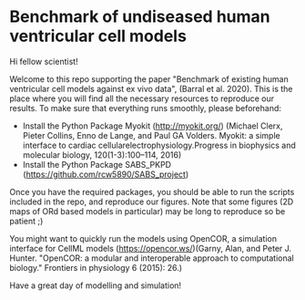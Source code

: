 # Benchmark of undiseased human ventricular cell models

Hi fellow scientist!

Welcome to this repo supporting the paper "Benchmark of existing human ventricular cell models against ex vivo data", (Barral et al. 2020). This is the place where you will find all the necessary resources to reproduce our results. To make sure that everything runs smoothly, please beforehand:
  - Install the Python Package Myokit (http://myokit.org/) (Michael Clerx, Pieter Collins, Enno de Lange, and Paul GA Volders.  Myokit:  a simple interface to cardiac cellularelectrophysiology.Progress in biophysics and molecular biology, 120(1-3):100–114, 2016)
  - Install the Python Package SABS_PKPD (https://github.com/rcw5890/SABS_project)
  
Once you have the required packages, you should be able to run the scripts included in the repo, and reproduce our figures. Note that some figures (2D maps of ORd based models in particular) may be long to reproduce so be patient ;)

You might want to quickly run the models using OpenCOR, a simulation interface for CellML models (https://opencor.ws/)(Garny, Alan, and Peter J. Hunter. "OpenCOR: a modular and interoperable approach to computational biology." Frontiers in physiology 6 (2015): 26.)

Have a great day of modelling and simulation!
